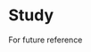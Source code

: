 # Study      
For future reference               
                  
                        
                    
    
